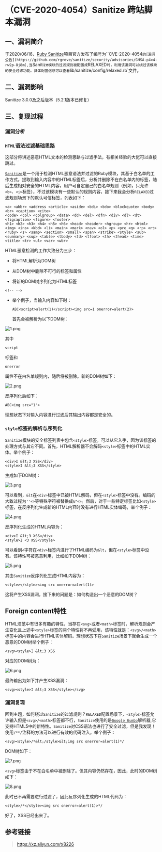 （CVE-2020-4054）Sanitize 跨站脚本漏洞
======================================

一、漏洞简介
------------

于2020/06/16，[Ruby
Sanitize](https://github.com/rgrove/sanitize/security/advisories/GHSA-p4x4-rw2p-8j8m)项目官方发布了编号为\`\`CVE-2020-4054`的[漏洞公告](https://github.com/rgrove/sanitize/security/advisories/GHSA-p4x4-rw2p-8j8m),当`Sanitize`模块的过滤规则被配置成`RELAXED`时，利用该漏洞可以绕过该模块的安全过滤功能。具体配置信息可以查看`lib/sanitize/config/relaxed.rb\`文件。

二、漏洞影响
------------

Sanitize 3.0.0及之后版本（5.2.1版本已修复）

三、复现过程
------------

### 漏洞分析

### `HTML`语法过滤基础思路

这部分将讲述恶意HTML文本的检测思路与过滤手法，有相关经验的大佬可以直接跳过。

[`Sanitize`](https://github.com/rgrove/sanitize)是一个用于检测HTML恶意语法并过滤的Ruby模块，其基于白名单的工作方式，提取到输入内容中的HTML标签后，分析并删除不在白名单内的标签，随后生成相对安全的HTML内容，用户可自定自己的白名单规则（例如，只允许`<b>`、`<i>`标签），不过该模块有一些默认的规则内容，接下来我会分析`RELAXED`过滤规则场景下的默认可信标签，列表如下：

    <a> <abbr> <address <article> <aside> <bdi> <bdo> <blockquote> <body> <br> <caption> <cite>
    <code> <col> <colgroup> <data> <dd> <del> <dfn> <div> <dl> <dt> <figcaption> <figure> <footer>
    <h1> <h2> <h3> <h4> <h5> <h6> <head> <header> <hgroup> <hr> <html> <img> <ins> <kbd> <li> <main> <mark> <nav> <ol> <p> <pre <q> <rp> <rt> <ruby> <s> <samp> <section> <small> <span> <strike> <style> <sub> <summary> <sup> <table> <tbody> <td> <tfoot> <th> <thead> <time> <title> <tr> <ul> <var> <wbr>

HTML恶意检测的工作大致分为三步：

-   将HTML解析为DOM树

-   从DOM树中删除不可行的标签和属性

-   将新的DOM树序列化为HTML标签

```{=html}
<!-- -->
```
-   举个例子，当输入内容如下时：

        ABC<script>alert(1)</script><img src=1 onerror=alert(2)>

    首先会被解析为以下DOM树：

![1.png](/Users/aresx/Documents/VulWiki/.resource/(CVE-2020-4054)Sanitize跨站脚本漏洞/media/rId28.png)

其中

    script

标签和

    onerror

属性不在白名单规则内，随后将被删除。新的DOM树如下：

![2.png](/Users/aresx/Documents/VulWiki/.resource/(CVE-2020-4054)Sanitize跨站脚本漏洞/media/rId29.png)

反序列化后如下：

    ABC<img src="1">

理想状态下对输入内容进行过滤后其输出内容都是安全的。

### `style`标签的解析与序列化

`Sanitize`模块的安全标签列表中包含`<style>`标签，可以从它入手，因为该标签的处理方式与其它不同。首先，HTML解析器不会解码`<style>`标签中的HTML实体。举个例子：

    <div>I &lt;3 XSS</div>
    <style>I &lt;3 XSS</style>

生成如下DOM树：

![3.png](/Users/aresx/Documents/VulWiki/.resource/(CVE-2020-4054)Sanitize跨站脚本漏洞/media/rId31.png)

可以看到，`&lt`在`<div>`标签中已被HTML解码，但在`<style>`标签中没有。编码的大致过程为`''<>`等特殊字符被替换成`&"<>`。然后，对于一些特定标签比如`<style>`标签，在反序列化生成新的HTML内容时没有进行HTML实体编码，举个例子：

![4.png](/Users/aresx/Documents/VulWiki/.resource/(CVE-2020-4054)Sanitize跨站脚本漏洞/media/rId32.png)

反序列化生成的HTML内容为：

    <div>I &lt;3 XSS</div>
    <style>I <3 XSS</style>

可以看到`<`字符在`<div>`标签内进行了HTML编码为`&lt`，但在`<style>`标签中没有。该特性可被恶意利用，比如如下DOM树：

![5.png](/Users/aresx/Documents/VulWiki/.resource/(CVE-2020-4054)Sanitize跨站脚本漏洞/media/rId33.png)

其由`Sanitize`反序列化生成HTML内容为：

    <style></style><img src onerror=alert(1)>

这将产生XSS漏洞。接下来的问题是：如何构造出一个恶意的DOM树？

Foreign content特性
-------------------

HTML规范中有很多有趣的特性，当存在`<svg>`或者`<math>`标签时，解析规则会产生变化且上述中`<style>`标签的两个特性将不再受用，该特性就是：`<svg>/<math>`标签中的内容会进行HTML实体解码。理想状态下在`Sanitize`场景下就会生成一个恶意的DOM树举个例子：

    <svg><style>I &lt;3 XSS

对应的DOM树为：

![6.png](/Users/aresx/Documents/VulWiki/.resource/(CVE-2020-4054)Sanitize跨站脚本漏洞/media/rId35.png)

最终输出为如下并产生XSS漏洞：

    <svg><style>I &lt;3 XSS</style></svg>

### 漏洞复现

回到主题，如何绕过`Sanitize`的过滤规则？`RELAXED`配置场景下，`<style>`标签允许输入但是`<svg>/<math>`标签都不行，`Sanitize`使用的是[`Google Gumbo`](https://github.com/google/gumbo-parser)解析器,它支持HTML5中的新特性。`Sanitize`对CSS语法也进行了安全过滤，但是我发现！
使用`/**/`注释的方法可以进行有效的代码注入，举个例子：

    <svg><style>/*&lt;/style>&lt;img src onerror=alert(1)*/

DOM树如下：

![7.png](/Users/aresx/Documents/VulWiki/.resource/(CVE-2020-4054)Sanitize跨站脚本漏洞/media/rId38.png)

`<svg>`标签由于不在白名单中被删除了。但其内容仍然存在，因此，此时的DOM树如下：

![8.png](/Users/aresx/Documents/VulWiki/.resource/(CVE-2020-4054)Sanitize跨站脚本漏洞/media/rId39.png)

此时已不再需要进行过滤了，因此反序列化生成的HTML代码为：

    <style>/*</style><img src onerror=alert(1)>*/

好了，XSS已经出来了。

参考链接
--------

> https://xz.aliyun.com/t/8226
